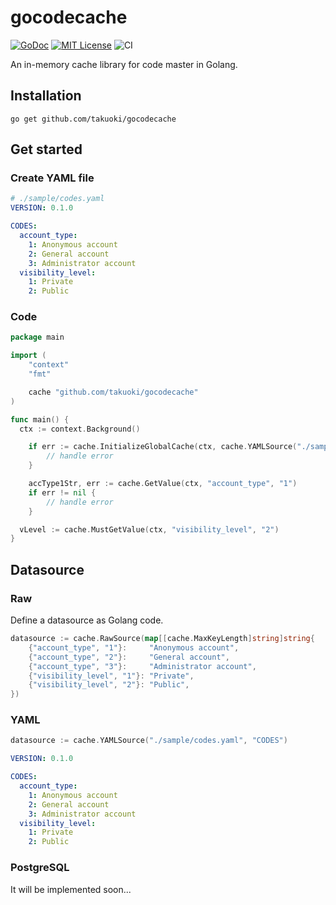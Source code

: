 # gocodecache

[![GoDoc](https://godoc.org/github.com/takuoki/gocodecache?status.svg)](https://godoc.org/github.com/takuoki/gocodecache)
[![MIT License](http://img.shields.io/badge/license-MIT-blue.svg?style=flat)](LICENSE)
![CI](https://github.com/takuoki/gocodecache/actions/workflows/auto-test.yml/badge.svg)

An in-memory cache library for code master in Golang.

## Installation

```
go get github.com/takuoki/gocodecache
```

## Get started

### Create YAML file

```yaml
# ./sample/codes.yaml
VERSION: 0.1.0

CODES:
  account_type:
    1: Anonymous account
    2: General account
    3: Administrator account
  visibility_level:
    1: Private
    2: Public
```

### Code

```go
package main

import (
	"context"
	"fmt"

	cache "github.com/takuoki/gocodecache"
)

func main() {
  ctx := context.Background()

	if err := cache.InitializeGlobalCache(ctx, cache.YAMLSource("./sample/codes.yaml", "CODES"), 2); err != nil {
		// handle error
	}

	accType1Str, err := cache.GetValue(ctx, "account_type", "1")
	if err != nil {
		// handle error
	}

  vLevel := cache.MustGetValue(ctx, "visibility_level", "2")
}
```

## Datasource

### Raw

Define a datasource as Golang code.

```go
datasource := cache.RawSource(map[[cache.MaxKeyLength]string]string{
	{"account_type", "1"}:     "Anonymous account",
	{"account_type", "2"}:     "General account",
	{"account_type", "3"}:     "Administrator account",
	{"visibility_level", "1"}: "Private",
	{"visibility_level", "2"}: "Public",
})
```

### YAML

```go
datasource := cache.YAMLSource("./sample/codes.yaml", "CODES")
```

```yaml
VERSION: 0.1.0

CODES:
  account_type:
    1: Anonymous account
    2: General account
    3: Administrator account
  visibility_level:
    1: Private
    2: Public
```

### PostgreSQL

It will be implemented soon...
